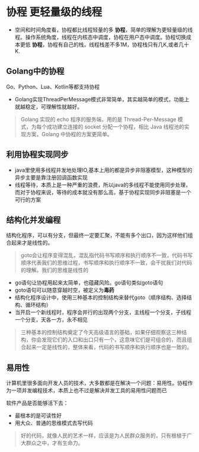 # 协程 更轻量级的线程
- 空间和时间角度看，协程都比线程轻量的多
**协程**，简单的理解为更轻量级的线程。操作系统角度，线程在内核态中调度，协程在用户态中调度。协程切换成本更低
**协程**，协程有自己的栈，线程栈差不多1M，协程栈只有几K,或者几十K.

## Golang中的协程
Go、Python、Lua、Kotlin等都支持协程
- Golang实现ThreadPerMessage模式非常简单，其实越简单的模式，功能上就越稳定，可理解性就越好。
> Golang 实现的 echo 程序的服务端，用的是 Thread-Per-Message 模式，为每个成功建立连接的 socket 分配一个协程，相比 Java 线程池的实现方案，Golang 中协程的方案更简单。

## 利用协程实现同步
- java里使用多线程并发地处理IO,基本上用的都是异步非阻塞模型，这种模型的异步主要是靠注册回调函数实现
- 线程等待，本质上是一种严重的浪费，所以java的多线程不能使用同步处理，而对于协程来说，等待的成本就没有那么高，基于协程实现同步非阻塞是一个可行的方案

## 结构化并发编程
结构化程序，可以有分支，但最终一定要汇聚，不能有多个出口，因为这样他们组合起来才是线性的。
> goto会让程序变得混乱，混乱指代码书写顺序和执行顺序不一致，代码书写顺序代表我们的思维过程，书写顺序和执行顺序不一致，会干扰我们对代码的理解。我们的思维是线性的
- go语句让协程用起来太简单，也蕴藏风险。go语句类似goto语句
- goto语句可以随意穿越时空，被定义为**毒药**
- 结构化程序设计中，使用三种基本的控制结构来替代goto（顺序结构、选择结构、循环结构）
- 当开启一个新线程时，程序会并行的出现两个分支，主线程一个分支，子线程一个分支，天各一方，永不相见
> 三种基本的控制结构奠定了今天高级语言的基础，如果仔细观察这三种结构，你会发现它们的入口和出口只有一个，这意味它们是可组合的，而且组合起来一定是线性的，整体来看，代码的书写顺序和执行顺序也是一致的。

## 易用性
计算机里很多面向开发人员的技术，大多数都是在解决一个问题：易用性。协程作为一项并发编程技术，本质上也不过是解决并发工具的易用性问题而已

软件产品是否能够活下去：
- 最根本的是可读性好
- 用大众、普通的思维模式去写代码
> 好的代码，就像人民的艺术一样，应该是为人民群众服务的，只有根植于广大群众之中，才有生命力。




